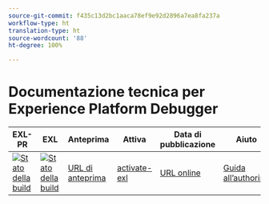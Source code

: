 ```yaml
---
source-git-commit: f435c13d2bc1aaca78ef9e92d2896a7ea8fa237a
workflow-type: ht
translation-type: ht
source-wordcount: '88'
ht-degree: 100%

---
```

# Documentazione tecnica per Experience Platform Debugger


| EXL-PR | EXL | Anteprima | Attiva | Data di pubblicazione | Aiuto |
|--- |--- |--- |--- |--- |--- |
| [![Stato della build](https://docs.ci.corp.adobe.com/view/exl-pr/job/debugger.en_pr-exl/badge/icon)](https://docs.ci.corp.adobe.com/view/exl-pr/job/debugger.en_pr-exl/lastBuild/) | [![Stato della build](https://docs.ci.corp.adobe.com/view/exl-pr/job/debugger.en_exl/lastBuild/badge/icon)](https://docs.ci.corp.adobe.com/view/exl-pr/job/debugger.en_exl/lastBuild/lastBuild) | [URL di anteprima](https://experienceleague.corp.adobe.com/docs/debugger/using-v2/experience-cloud-debugger.html?lang=en) | [activate-exl](https://docs.ci.corp.adobe.com/job/activate-exl/build/) | [URL online](https://experienceleague.adobe.com/docs/debugger/using-v2/experience-cloud-debugger.html?lang=en) | [Guida all’authoring](https://experienceleague.adobe.com/docs/authoring-guide-exl/using/home.html?lang=en) |
